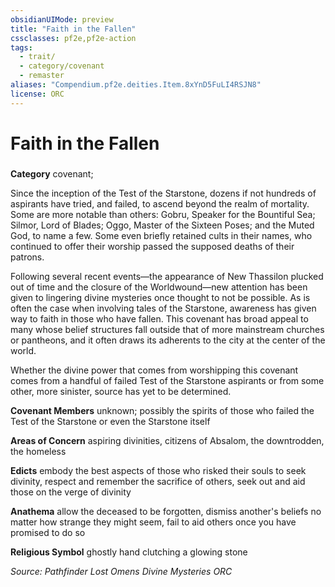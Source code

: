 ```yaml
---
obsidianUIMode: preview
title: "Faith in the Fallen"
cssclasses: pf2e,pf2e-action
tags:
  - trait/
  - category/covenant
  - remaster
aliases: "Compendium.pf2e.deities.Item.8xYnD5FuLI4RSJN8"
license: ORC
---
```

# Faith in the Fallen

### 

**Category** covenant; 




Since the inception of the Test of the Starstone, dozens if not hundreds of aspirants have tried, and failed, to ascend beyond the realm of mortality. Some are more notable than others: Gobru, Speaker for the Bountiful Sea; Silmor, Lord of Blades; Oggo, Master of the Sixteen Poses; and the Muted God, to name a few. Some even briefly retained cults in their names, who continued to offer their worship passed the supposed deaths of their patrons.

Following several recent events—the appearance of New Thassilon plucked out of time and the closure of the Worldwound—new attention has been given to lingering divine mysteries once thought to not be possible. As is often the case when involving tales of the Starstone, awareness has given way to faith in those who have fallen. This covenant has broad appeal to many whose belief structures fall outside that of more mainstream churches or pantheons, and it often draws its adherents to the city at the center of the world.

Whether the divine power that comes from worshipping this covenant comes from a handful of failed Test of the Starstone aspirants or from some other, more sinister, source has yet to be determined.

**Covenant Members** unknown; possibly the spirits of those who failed the Test of the Starstone or even the Starstone itself

**Areas of Concern** aspiring divinities, citizens of Absalom, the downtrodden, the homeless

**Edicts** embody the best aspects of those who risked their souls to seek divinity, respect and remember the sacrifice of others, seek out and aid those on the verge of divinity

**Anathema** allow the deceased to be forgotten, dismiss another's beliefs no matter how strange they might seem, fail to aid others once you have promised to do so

**Religious Symbol** ghostly hand clutching a glowing stone

*Source: Pathfinder Lost Omens Divine Mysteries*
*ORC*